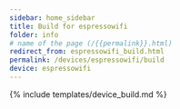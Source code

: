 ```yaml
---
sidebar: home_sidebar
title: Build for espressowifi
folder: info
# name of the page (/{{permalink}}.html)
redirect_from: espressowifi_build.html
permalink: /devices/espressowifi/build
device: espressowifi
---
```

{% include templates/device_build.md %}
